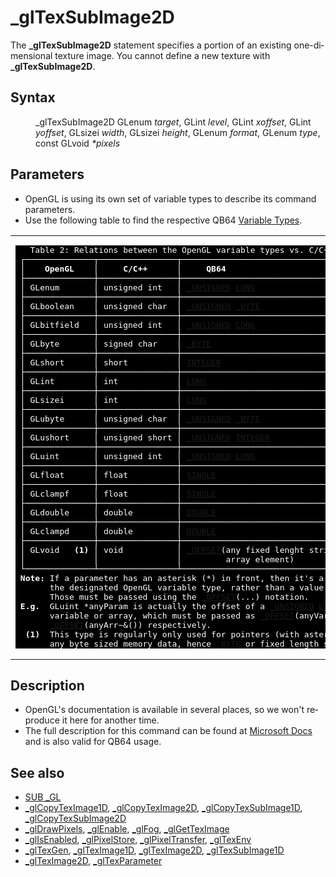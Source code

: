 <style>pre.codeide, pre.outputfixed, .outputcrt0 { background-color: #000 !important; color: #FFF !important; }</style><!DOCTYPE html>
<html class="client-nojs" dir="ltr" lang="en">
<head>
<title>_glTexSubImage2D - QB64 Phoenix Edition Wiki</title>
</head>
<body class="mediawiki ltr sitedir-ltr mw-hide-empty-elt ns-0 ns-subject page-GlTexSubImage2D rootpage-GlTexSubImage2D skin-vector action-view skin-vector-legacy vector-feature-language-in-header-enabled vector-feature-language-in-main-page-header-disabled vector-feature-language-alert-in-sidebar-disabled vector-feature-sticky-header-disabled vector-feature-sticky-header-edit-disabled vector-feature-table-of-contents-disabled vector-feature-visual-enhancement-next-disabled">
<div class="mw-body" id="content" role="main">
<a id="top"></a>
<h1 class="firstHeading mw-first-heading" id="firstHeading">_glTexSubImage2D</h1>
<div class="vector-body" id="bodyContent">
<div class="mw-body-content mw-content-ltr" dir="ltr" id="mw-content-text" lang="en"><div class="mw-parser-output"><p>The <b>_glTexSubImage2D</b> statement specifies a portion of an existing one-dimensional texture image. You cannot define a new texture with <b>_glTexSubImage2D</b>.
</p>
<h2><span class="mw-headline" id="Syntax">Syntax</span></h2>
<dl><dd><a class="mw-selflink selflink">_glTexSubImage2D</a> GLenum <i>target</i>, GLint <i>level</i>, GLint <i>xoffset</i>, GLint <i>yoffset</i>, GLsizei <i>width</i>, GLsizei <i>height</i>, GLenum <i>format</i>, GLenum <i>type</i>, const GLvoid <i>*pixels</i></dd></dl>
<p>
</p>
<h2><span class="mw-headline" id="Parameters">Parameters</span></h2>
<ul><li>OpenGL is using its own set of variable types to describe its command parameters.</li>
<li>Use the following table to find the respective QB64 <a href="Variable_Types" title="Variable Types">Variable Types</a>.</li></ul>
<table cellpadding="5px" width="100%">
<tbody><tr>
<td><pre class="outputfixed">   Table 2: Relations between the OpenGL variable types vs. C/C++ and QB64.
 ┌──────────────┬────────────────┬──────────────────────────────────────────┐
 │    <b>OpenGL</b>    │     <b>C/C++</b>      │     <b>QB64</b>                                 │
 ├──────────────┼────────────────┼──────────────────────────────────────────┤
 │ GLenum       │ unsigned int   │ <a href="UNSIGNED" title="UNSIGNED">_UNSIGNED</a> <a href="LONG" title="LONG">LONG</a>                           │
 ├──────────────┼────────────────┼──────────────────────────────────────────┤
 │ GLboolean    │ unsigned char  │ <a href="UNSIGNED" title="UNSIGNED">_UNSIGNED</a> <a href="BYTE" title="BYTE">_BYTE</a>                          │
 ├──────────────┼────────────────┼──────────────────────────────────────────┤
 │ GLbitfield   │ unsigned int   │ <a href="UNSIGNED" title="UNSIGNED">_UNSIGNED</a> <a href="LONG" title="LONG">LONG</a>                           │
 ├──────────────┼────────────────┼──────────────────────────────────────────┤
 │ GLbyte       │ signed char    │ <a href="BYTE" title="BYTE">_BYTE</a>                                    │
 ├──────────────┼────────────────┼──────────────────────────────────────────┤
 │ GLshort      │ short          │ <a href="INTEGER" title="INTEGER">INTEGER</a>                                  │
 ├──────────────┼────────────────┼──────────────────────────────────────────┤
 │ GLint        │ int            │ <a href="LONG" title="LONG">LONG</a>                                     │
 ├──────────────┼────────────────┼──────────────────────────────────────────┤
 │ GLsizei      │ int            │ <a href="LONG" title="LONG">LONG</a>                                     │
 ├──────────────┼────────────────┼──────────────────────────────────────────┤
 │ GLubyte      │ unsigned char  │ <a href="UNSIGNED" title="UNSIGNED">_UNSIGNED</a> <a href="BYTE" title="BYTE">_BYTE</a>                          │
 ├──────────────┼────────────────┼──────────────────────────────────────────┤
 │ GLushort     │ unsigned short │ <a href="UNSIGNED" title="UNSIGNED">_UNSIGNED</a> <a href="INTEGER" title="INTEGER">INTEGER</a>                        │
 ├──────────────┼────────────────┼──────────────────────────────────────────┤
 │ GLuint       │ unsigned int   │ <a href="UNSIGNED" title="UNSIGNED">_UNSIGNED</a> <a href="LONG" title="LONG">LONG</a>                           │
 ├──────────────┼────────────────┼──────────────────────────────────────────┤
 │ GLfloat      │ float          │ <a href="SINGLE" title="SINGLE">SINGLE</a>                                   │
 ├──────────────┼────────────────┼──────────────────────────────────────────┤
 │ GLclampf     │ float          │ <a href="SINGLE" title="SINGLE">SINGLE</a>                                   │
 ├──────────────┼────────────────┼──────────────────────────────────────────┤
 │ GLdouble     │ double         │ <a href="DOUBLE" title="DOUBLE">DOUBLE</a>                                   │
 ├──────────────┼────────────────┼──────────────────────────────────────────┤
 │ GLclampd     │ double         │ <a href="DOUBLE" title="DOUBLE">DOUBLE</a>                                   │
 ├──────────────┼────────────────┼──────────────────────────────────────────┤
 │ GLvoid   <b>(1)</b> │ void           │ <a href="OFFSET" title="OFFSET">_OFFSET</a>(any fixed lenght string or <a href="BYTE" title="BYTE">_BYTE</a> │
 │              │                │         array element)                   │
 └──────────────┴────────────────┴──────────────────────────────────────────┘
 <b>Note:</b> If a parameter has an asterisk (*) in front, then it's a pointer to
       the designated OpenGL variable type, rather than a value of that type.
       Those must be passed using the <a href="OFFSET" title="OFFSET">_OFFSET</a>(...) notation.
 <b>E.g.</b>  GLuint *anyParam is actually the offset of a <a href="UNSIGNED" title="UNSIGNED">_UNSIGNED</a> <a href="LONG" title="LONG">LONG</a> (~&amp;)
       variable or array, which must be passed as <a href="OFFSET" title="OFFSET">_OFFSET</a>(anyVar~&amp;) or
       <a href="OFFSET" title="OFFSET">_OFFSET</a>(anyArr~&amp;()) respectively.
  <b>(1)</b>  This type is regularly only used for pointers (with asterisk (*)) to
       any byte sized memory data, hence <a href="BYTE" title="BYTE">_BYTE</a> or fixed length strings.
</pre>
</td></tr></tbody></table>
<p>
</p>
<h2><span class="mw-headline" id="Description">Description</span></h2>
<ul><li>OpenGL's documentation is available in several places, so we won't reproduce it here for another time.</li>
<li>The full description for this command can be found at <a class="external text" href="https://learn.microsoft.com/en-us/windows/win32/opengl/gltexsubimage2d" rel="nofollow">Microsoft Docs</a> and is also valid for QB64 usage.</li></ul>
<p>
</p>
<h2><span class="mw-headline" id="See_also">See also</span></h2>
<ul><li><a href="GL" title="GL">SUB _GL</a></li>
<li><a href="GlCopyTexImage1D" title="GlCopyTexImage1D">_glCopyTexImage1D</a>, <a href="GlCopyTexImage2D" title="GlCopyTexImage2D">_glCopyTexImage2D</a>, <a href="GlCopyTexSubImage1D" title="GlCopyTexSubImage1D">_glCopyTexSubImage1D</a>, <a href="GlCopyTexSubImage2D" title="GlCopyTexSubImage2D">_glCopyTexSubImage2D</a></li>
<li><a href="GlDrawPixels" title="GlDrawPixels">_glDrawPixels</a>, <a href="GlEnable" title="GlEnable">_glEnable</a>, <a class="external text" href="https://learn.microsoft.com/en-us/windows/win32/opengl/glfog" rel="nofollow">_glFog</a>, <a href="GlGetTexImage" title="GlGetTexImage">_glGetTexImage</a></li>
<li><a href="GlIsEnabled" title="GlIsEnabled">_glIsEnabled</a>, <a class="external text" href="https://learn.microsoft.com/en-us/windows/win32/opengl/glpixelstore-functions" rel="nofollow">_glPixelStore</a>, <a class="external text" href="https://learn.microsoft.com/en-us/windows/win32/opengl/glpixeltransfer" rel="nofollow">_glPixelTransfer</a>, <a class="external text" href="https://learn.microsoft.com/en-us/windows/win32/opengl/gltexenv-functions" rel="nofollow">_glTexEnv</a></li>
<li><a class="external text" href="https://learn.microsoft.com/en-us/windows/win32/opengl/gltexgen-functions" rel="nofollow">_glTexGen</a>, <a href="GlTexImage1D" title="GlTexImage1D">_glTexImage1D</a>, <a href="GlTexImage2D" title="GlTexImage2D">_glTexImage2D</a>, <a href="GlTexSubImage1D" title="GlTexSubImage1D">_glTexSubImage1D</a></li>
<li><a href="GlTexImage2D" title="GlTexImage2D">_glTexImage2D</a>, <a class="external text" href="https://learn.microsoft.com/en-us/windows/win32/opengl/gltexparameter-functions" rel="nofollow">_glTexParameter</a></li></ul>
<p>
</p>
<!-- 
NewPP limit report
Cached time: 20240714142017
Cache expiry: 86400
Reduced expiry: false
Complications: [show‐toc]
CPU time usage: 0.034 seconds
Real time usage: 0.049 seconds
Preprocessor visited node count: 59/1000000
Post‐expand include size: 6968/2097152 bytes
Template argument size: 53/2097152 bytes
Highest expansion depth: 3/100
Expensive parser function count: 0/100
Unstrip recursion depth: 0/20
Unstrip post‐expand size: 0/5000000 bytes
-->
<!--
Transclusion expansion time report (%,ms,calls,template)
100.00%   24.397      1 -total
 37.79%    9.219      1 Template:OpenGLTypesPlugin
 13.04%    3.181      1 Template:FixedStart
 12.12%    2.957      1 Template:PageSyntax
 11.51%    2.807      1 Template:FixedEnd
 11.36%    2.772      1 Template:PageParameters
  9.70%    2.366      9 Template:Parameter
  8.71%    2.126      1 Template:PageDescription
  7.85%    1.915      1 Template:PageSeeAlso
  7.50%    1.829      1 Template:PageNavigation
-->
<!-- Saved in parser cache with key qb64pnix_mw19894-mwmb_:pcache:idhash:735-0!canonical and timestamp 20240714142017 and revision id 7084.
 -->
</div>
</div>
</div>
</div>
</body>
</html>
